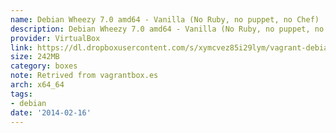 ```yaml
---
name: Debian Wheezy 7.0 amd64 - Vanilla (No Ruby, no puppet, no Chef)
description: Debian Wheezy 7.0 amd64 - Vanilla (No Ruby, no puppet, no Chef)
provider: VirtualBox
link: https://dl.dropboxusercontent.com/s/xymcvez85i29lym/vagrant-debian-wheezy64.box
size: 242MB
category: boxes
note: Retrived from vagrantbox.es
arch: x64_64
tags:
- debian
date: '2014-02-16'
---
```

